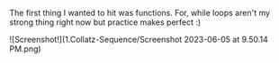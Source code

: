 The first thing I wanted to hit was functions. For, while loops aren't my strong thing
right now but practice makes perfect :)

![Screenshot!](1.Collatz-Sequence/Screenshot 2023-06-05 at 9.50.14 PM.png)